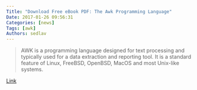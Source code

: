```yaml
---
Title: "Download Free eBook PDF: The Awk Programming Language"
Date: 2017-01-26 09:56:31
Categories: [news]
Tags: [awk]
Authors: sedlav
---
```


> AWK is a programming language designed for text processing and typically used for a data extraction and reporting tool. It is a standard feature of Linux, FreeBSD, OpenBSD, MacOS and most Unix-like systems.

[Link](https://www.nixcraft.com/download-free-pdf-the-awk-programming-language/174/)
